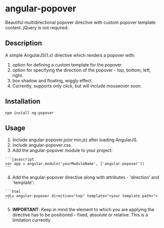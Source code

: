 # angular-popover
Beautiful multidirectional popover directive with custom popover template content. jQuery is not required.

Description
-----------
A simple AngularJS(1.x) directive which renders a popover with:

  1. option for defining a custom template for the popover
  2. option for specifying the direction of the popover - top, bottom, left, right.
  3. box shadow and floating, wiggly effect.
  4. Currently, supports only click, but will include mouseover soon.
  
Installation
-----
```code
npm install ng-popover
```

Usage
-----
  1. Include angular-popover.js(or min.js) after loading AngularJS.
  2. Include angular-popover.css. 
  3. Add the angular-popover module to your project:
  
    ```javascript
    var app = angular.module('yourModuleName', ['angular-popover'])
    ```
  4. Add the angular-popover directive along with attributes - 'direction' and 'template':
  
    ```html
    <div angular-popover direction="top" template="<your template path>">
    ```
  5. **IMPORTANT**: Keep in mind the element to which you are applying the directive has to be positioned - fixed, absolute or relative. This is a limitation currently. 
